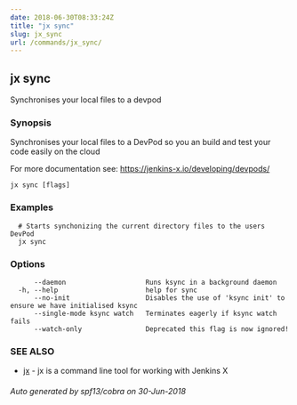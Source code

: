 ```yaml
---
date: 2018-06-30T08:33:24Z
title: "jx sync"
slug: jx_sync
url: /commands/jx_sync/
---
```

## jx sync

Synchronises your local files to a devpod

### Synopsis

Synchronises your local files to a DevPod so you an build and test your code easily on the cloud 

For more documentation see: https://jenkins-x.io/developing/devpods/

```
jx sync [flags]
```

### Examples

```
  # Starts synchonizing the current directory files to the users DevPod
  jx sync
```

### Options

```
      --daemon                    Runs ksync in a background daemon
  -h, --help                      help for sync
      --no-init                   Disables the use of 'ksync init' to ensure we have initialised ksync
      --single-mode ksync watch   Terminates eagerly if ksync watch fails
      --watch-only                Deprecated this flag is now ignored!
```

### SEE ALSO

* [jx](/commands/jx/)	 - jx is a command line tool for working with Jenkins X

###### Auto generated by spf13/cobra on 30-Jun-2018
